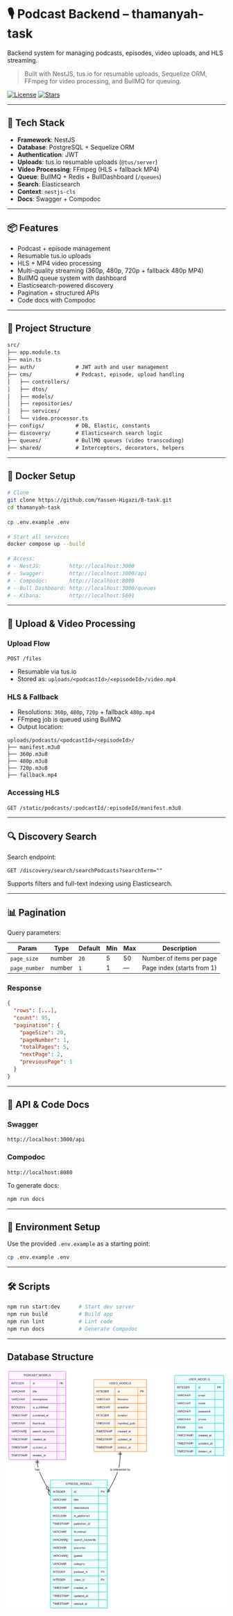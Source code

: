 # 🎙️ Podcast Backend – thamanyah-task

Backend system for managing podcasts, episodes, video uploads, and HLS streaming.

> Built with NestJS, tus.io for resumable uploads, Sequelize ORM, FFmpeg for video processing, and BullMQ for queuing.

[![License](https://img.shields.io/github/license/Yassen-Higazi/8-task)](LICENSE)
[![Stars](https://img.shields.io/github/stars/Yassen-Higazi/8-task)](https://github.com/Yassen-Higazi/8-task/stargazers)

---

## 🚀 Tech Stack

- **Framework**: NestJS
- **Database**: PostgreSQL + Sequelize ORM
- **Authentication**: JWT
- **Uploads**: tus.io resumable uploads (`@tus/server`)
- **Video Processing**: FFmpeg (HLS + fallback MP4)
- **Queue**: BullMQ + Redis + BullDashboard (`/queues`)
- **Search**: Elasticsearch
- **Context**: `nestjs-cls`
- **Docs**: Swagger + Compodoc

---

## 📦 Features

- Podcast + episode management
- Resumable tus.io uploads
- HLS + MP4 video processing
- Multi-quality streaming (360p, 480p, 720p + fallback 480p MP4)
- BullMQ queue system with dashboard
- Elasticsearch-powered discovery
- Pagination + structured APIs
- Code docs with Compodoc

---

## 📁 Project Structure

```txt
src/
├── app.module.ts
├── main.ts
├── auth/             # JWT auth and user management
├── cms/              # Podcast, episode, upload handling
│   ├── controllers/
│   ├── dtos/
│   ├── models/
│   ├── repositories/
│   ├── services/
│   └── video.processor.ts
├── configs/          # DB, Elastic, constants
├── discovery/        # Elasticsearch search logic
├── queues/           # BullMQ queues (video transcoding)
├── shared/           # Interceptors, decorators, helpers
```

---

## 🐳 Docker Setup

```bash
# Clone
git clone https://github.com/Yassen-Higazi/8-task.git
cd thamanyah-task

cp .env.example .env

# Start all services
docker compose up --build

# Access:
# - NestJS:         http://localhost:3000
# - Swagger:        http://localhost:3000/api
# - Compodoc:       http://localhost:8080
# - Bull Dashboard: http://localhost:3000/queues
# - Kibana:         http://localhost:5601
```

---

## 📂 Upload & Video Processing

### Upload Flow

```
POST /files
```

- Resumable via tus.io
- Stored as: `uploads/<podcastId>/<episodeId>/video.mp4`

### HLS & Fallback

- Resolutions: `360p`, `480p`, `720p` + fallback `480p.mp4`
- FFmpeg job is queued using BullMQ
- Output location:

```
uploads/podcasts/<podcastId>/<episodeId>/
├── manifest.m3u8
├── 360p.m3u8
├── 480p.m3u8
├── 720p.m3u8
├── fallback.mp4
```

### Accessing HLS

```
GET /static/podcasts/:podcastId/:episodeId/manifest.m3u8
```

---

## 🔍 Discovery Search

Search endpoint:

```
GET /discovery/search/searchPodcasts?searchTerm=""
```

Supports filters and full-text indexing using Elasticsearch.

---

## 📊 Pagination

Query parameters:

| Param         | Type   | Default | Min | Max | Description                |
| ------------- | ------ | ------- | --- | --- | -------------------------- |
| `page_size`   | number | `20`    | 5   | 50  | Number of items per page   |
| `page_number` | number | `1`     | 1   | —   | Page index (starts from 1) |

### Response

```json
{
  "rows": [...],
  "count": 95,
  "pagination": {
    "pageSize": 20,
    "pageNumber": 1,
    "totalPages": 5,
    "nextPage": 2,
    "previousPage": 1
  }
}
```

---

## 📘 API & Code Docs

### Swagger

```
http://localhost:3000/api
```

### Compodoc

```
http://localhost:8080
```

To generate docs:

```bash
npm run docs
```

---

## 📌 Environment Setup

Use the provided `.env.example` as a starting point:

```bash
cp .env.example .env
```

---

## 🛠️ Scripts

```bash
npm run start:dev      # Start dev server
npm run build          # Build app
npm run lint           # Lint code
npm run docs           # Generate Compodoc
```

---

## Database Structure

![ERD Digram db_ERD.png](db_ERD.png)
